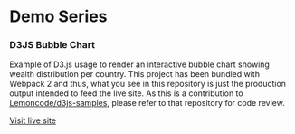 # Demo Series
### D3JS Bubble Chart

Example of D3.js usage to render an interactive bubble chart showing wealth distribution per country. 
This project has been bundled with Webpack 2 and thus, what you see in this repository is just the production output intended to feed the live site. 
As this is a contribution to [Lemoncode/d3js-samples](https://github.com/Lemoncode/d3js-samples), please refer to that repository for code review.

[Visit live site](https://fjcalzado.github.io/DemoSeries-D3JS-Bubble-Chart/)
